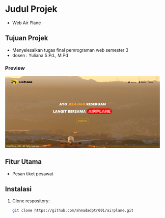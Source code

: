 # Judul Projek
- Web Air Plane

## Tujuan Projek
* Menyelesaikan tugas final pemrograman web semester 3
* dosen : Yuliana S.Pd., M.Pd

### Preview
![Alt Text](assets/gambar/airplane-projek.png)

## Fitur Utama
- Pesan tiket pesawat

## Instalasi
1. Clone respository:
    ``` bash
    git clone https://github.com/ahmadadptr001/airplane.git
